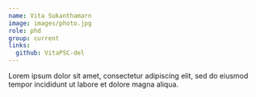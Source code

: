 ```yaml
---
name: Vita Sukanthamarn
image: images/photo.jpg
role: phd
group: current
links:
  github: VitaPSC-del
---
```


Lorem ipsum dolor sit amet, consectetur adipiscing elit, sed do eiusmod tempor incididunt ut labore et dolore magna aliqua.
